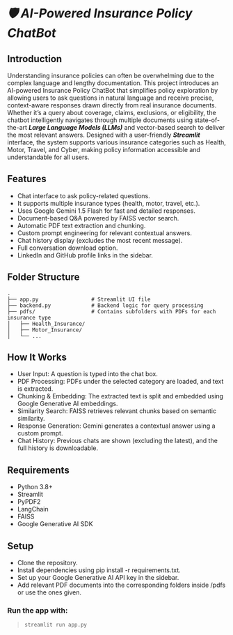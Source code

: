 # ***🛡️ AI-Powered Insurance Policy ChatBot***

## Introduction
Understanding insurance policies can often be overwhelming due to the complex language and lengthy documentation. This project introduces an AI-powered Insurance Policy ChatBot that simplifies policy exploration by allowing users to ask questions in natural language and receive precise, context-aware responses drawn directly from real insurance documents. Whether it’s a query about coverage, claims, exclusions, or eligibility, the chatbot intelligently navigates through multiple documents using state-of-the-art ***Large Language Models (LLMs)*** and vector-based search to deliver the most relevant answers. Designed with a user-friendly ***Streamlit*** interface, the system supports various insurance categories such as Health, Motor, Travel, and Cyber, making policy information accessible and understandable for all users.

## Features
- Chat interface to ask policy-related questions.
- It supports multiple insurance types (health, motor, travel, etc.).
- Uses Google Gemini 1.5 Flash for fast and detailed responses.
- Document-based Q&A powered by FAISS vector search.
- Automatic PDF text extraction and chunking.
- Custom prompt engineering for relevant contextual answers.
- Chat history display (excludes the most recent message).
- Full conversation download option.
- LinkedIn and GitHub profile links in the sidebar.

## Folder Structure
```
.
├── app.py                 # Streamlit UI file
├── backend.py             # Backend logic for query processing
├── pdfs/                  # Contains subfolders with PDFs for each insurance type
│   ├── Health_Insurance/
│   ├── Motor_Insurance/
│   └── ...
```

## How It Works
- User Input: A question is typed into the chat box.
- PDF Processing: PDFs under the selected category are loaded, and text is extracted.
- Chunking & Embedding: The extracted text is split and embedded using Google Generative AI embeddings.
- Similarity Search: FAISS retrieves relevant chunks based on semantic similarity.
- Response Generation: Gemini generates a contextual answer using a custom prompt.
- Chat History: Previous chats are shown (excluding the latest), and the full history is downloadable.

## Requirements
- Python 3.8+
- Streamlit
- PyPDF2
- LangChain
- FAISS
- Google Generative AI SDK

## Setup
- Clone the repository.
- Install dependencies using pip install -r requirements.txt.
- Set up your Google Generative AI API key in the sidebar.
- Add relevant PDF documents into the corresponding folders inside /pdfs or use the ones given.

### Run the app with:
> 
> ```streamlit run app.py```

